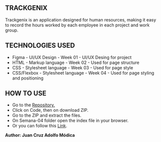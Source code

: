 ## TRACKGENIX

Trackgenix is an application designed for human resources, making it easy to record the hours worked by each employee in each project and work group.

## TECHNOLOGIES USED

* Figma - UI/UX Design - Week 01 - UI/UX Desing for project
* HTML - Markup language - Week 02 - Used for page structure
* CSS - Stylesheet language - Week 03 - Used for page style
* CSS/Flexbox - Stylesheet language - Week 04 - Used for page styling and positioning

## HOW TO USE

* Go to the <a href="https://github.com/JuanModica/BaSP-A2022-Etapa-1.git" target="_blank">Repository.</a>
* Click on Code, then on download ZIP.
* Go to the ZIP and extract the files.
* On Semana-04 folder open the index file in your browser.
* Or you can follow this <a href="https://juanmodica.github.io/BaSP-A2022-Etapa-1/Semana-04/">Link</a>.

**Author: Juan Cruz Adolfo Módica**